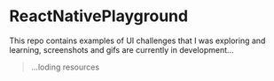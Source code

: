 # ReactNativePlayground

This repo contains examples of UI challenges that I was exploring and learning, screenshots and gifs are currently in development...

> ...loding resources
